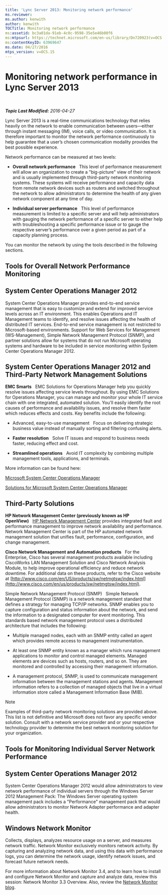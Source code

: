 ```yaml
---
title: 'Lync Server 2013: Monitoring network performance'
ms.reviewer: 
ms.author: kenwith
author: kenwith
TOCTitle: Monitoring network performance
ms:assetid: bc3a01da-91eb-4c0c-9598-35e5e46b00f6
ms:mtpsurl: https://technet.microsoft.com/en-us/library/Dn720923(v=OCS.15)
ms:contentKeyID: 63969647
ms.date: 04/27/2016
mtps_version: v=OCS.15
---
```


<div data-xmlns="http://www.w3.org/1999/xhtml">

<div class="topic" data-xmlns="http://www.w3.org/1999/xhtml" data-msxsl="urn:schemas-microsoft-com:xslt" data-cs="http://msdn.microsoft.com/en-us/">

<div data-asp="http://msdn2.microsoft.com/asp">

# Monitoring network performance in Lync Server 2013

</div>

<div id="mainSection">

<div id="mainBody">

<span> </span>

_**Topic Last Modified:** 2016-04-27_

Lync Server 2013 is a real-time communications technology that relies heavily on the network to enable communication between users—either through instant messaging (IM), voice calls, or video communication. It is therefore important to monitor the network performance continuously to help guarantee that a user’s chosen communication modality provides the best possible experience.

Network performance can be measured at two levels:

  - **Overall network performance**   This level of performance measurement will allow an organization to create a "big-picture" view of their network and is usually implemented through third-party network monitoring systems. These systems will receive performance and capacity data from remote network devices such as routers and switched throughout the network to allow administrators to determine the health of any given network component at any time of day.

  - **Individual server performance**   This level of performance measurement is limited to a specific server and will help administrators with gauging the network performance of a specific server to either help with troubleshooting a specific performance issue or to gauge the respective server’s performance over a given period as part of a capacity planning process.

You can monitor the network by using the tools described in the following sections.

<div>

## Tools for Overall Network Performance Monitoring

<div>

## System Center Operations Manager 2012

System Center Operations Manager provides end-to-end service management that is easy to customize and extend for improved service levels across an IT environment. This enables Operations and IT Management teams to identify, and resolve issues affecting the health of distributed IT services. End-to-end service management is not restricted to Microsoft-based environments. Support for Web Services for Management (WS-Management), Simple Network Management Protocol (SNMP), and partner solutions allow for systems that do not run Microsoft operating systems and hardware to be included in service monitoring within System Center Operations Manager 2012.

</div>

<div>

## System Center Operations Manager 2012 and Third-Party Network Management Solutions

**EMC Smarts**   EMC Solutions for Operations Manager help you quickly resolve issues affecting service levels throughout. By using EMC Solutions for Operations Manager, you can manage and monitor your whole IT service chain with one integrated, automated solution. You'll easily identify the root causes of performance and availability issues, and resolve them faster which reduces effects and costs. Key benefits include the following:

  - Advanced, easy-to-use management   Focus on delivering strategic business value instead of manually sorting and filtering confusing alerts.

  - **Faster resolution**   Solve IT issues and respond to business needs faster, reducing effect and cost.

  - **Streamlined operations**   Avoid IT complexity by combining multiple management tools, applications, and terminals.

More information can be found here:

[Microsoft System Center Operations Manager](http://go.microsoft.com/fwlink/p/?linkid=243651)

[Solutions for Microsoft System Center Operations Manager](http://www.emc.com/collateral/software/data-sheet/h6135-server-manager-ds.pdf)

</div>

<div>

## Third-Party Solutions

**HP Network Management Center (previously known as HP OpenView)**   [HP Network Management Center](http://www8.hp.com/us/en/software-solutions/network-management/index.html?%26zn=bto%26cp=1-11-15-119_4000_100__) provides integrated fault and performance management to improve network availability and performance. Network Management Center is part of the HP automated network management solution that unifies fault, performance, configuration, and change management.

**Cisco Network Management and Automation products**   For the Enterprise, Cisco has several management products available including CiscoWorks LAN Management Solution and Cisco Network Analysis Module, to help improve operational efficiency and reduce network downtime. For additional data on these products, refer to the Cisco website at [http://www.cisco.com/en/US/products/sw/netmgtsw/index.html](http://www.cisco.com/en/us/products/sw/netmgtsw/index.html).

Simple Network Management Protocol (SNMP)   Simple Network Management Protocol (SNMP) is a network management standard that defines a strategy for managing TCP/IP networks. SNMP enables you to capture configuration and status information about the network, and send the information to a designated computer for event monitoring. This standards based network management protocol uses a distributed architecture that includes the following:

  - Multiple managed nodes, each with an SNMP entity called an agent which provides remote access to management instrumentation.

  - At least one SNMP entity known as a manager which runs management applications to monitor and control managed elements. Managed elements are devices such as hosts, routers, and so on. They are monitored and controlled by accessing their management information.

  - A management protocol, SNMP, is used to communicate management information between the management stations and agents. Management information refers to a collection of managed objects that live in a virtual information store called a Management Information Base (MIB).

<div>


> [!NOTE]  
> Examples of third-party network monitoring solutions are provided above. This list is not definitive and Microsoft does not favor any specific vendor solution. Consult with a network service provider and or your respective technology provider to determine the best network monitoring solution for your organization.



</div>

</div>

</div>

<div>

## Tools for Monitoring Individual Server Network Performance

<div>

## System Center Operations Manager 2012

System Center Operations Manager 2012 would allow administrators to view network performance of individual servers through the Windows Server 2012 Management Pack: The Windows Server operating system management pack includes a "Performance" management pack that would allow administrators to monitor Network Adapter performance and adapter health.

</div>

<div>

## Windows Network Monitor

Collects, displays, analyzes resource usage on a server, and measures network traffic. Network Monitor exclusively monitors network activity. By capturing and analyzing network data, and using this data with performance logs, you can determine the network usage, identify network issues, and forecast future network needs.

For more information about Network Monitor 3.4, and to learn how to install and configure Network Monitor and capture and analyze data, review this session: Network Monitor 3.3 Overview. Also, review the [Network Monitor blog](http://blogs.technet.com/b/netmon/).

</div>

</div>

</div>

<span> </span>

</div>

</div>

</div>

